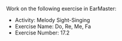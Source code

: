 Work on the following exercise in EarMaster:
- Activity: Melody Sight-Singing
- Exercise Name: Do, Re, Me, Fa
- Exercise Number: 17.2

